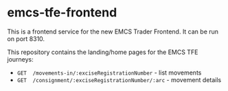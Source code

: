
# emcs-tfe-frontend

This is a frontend service for the new EMCS Trader Frontend.  It can be run on port 8310.

This repository contains the landing/home pages for the EMCS TFE journeys:

* `GET  /movements-in/:exciseRegistrationNumber` - list movements
* `GET  /consignment/:exciseRegistrationNumber/:arc` - movement details